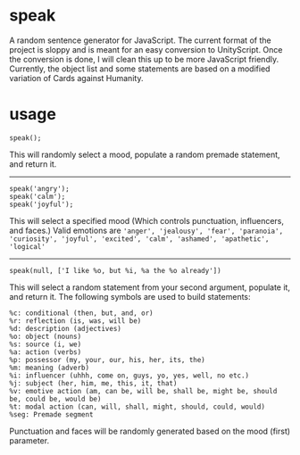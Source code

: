 speak
=====

A random sentence generator for JavaScript.  The current format of the project is sloppy and is meant for an easy conversion to UnityScript.  Once the conversion is done, I will clean this up to be more JavaScript friendly.  Currently, the object list and some statements are based on a modified variation of Cards against Humanity.

usage
=====

```
speak();
```
This will randomly select a mood, populate a random premade statement, and return it.

---

```
speak('angry');
speak('calm');
speak('joyful');
```
This will select a specified mood (Which controls punctuation, influencers, and faces.)  Valid emotions are ```'anger', 'jealousy', 'fear', 'paranoia', 'curiosity', 'joyful', 'excited', 'calm', 'ashamed', 'apathetic', 'logical'```

---

```
speak(null, ['I like %o, but %i, %a the %o already'])
```
This will select a random statement from your second argument, populate it, and return it.  The following symbols are used to build statements:

```
%c: conditional (then, but, and, or)
%r: reflection (is, was, will be)
%d: description (adjectives)
%o: object (nouns)
%s: source (i, we)
%a: action (verbs)
%p: possessor (my, your, our, his, her, its, the)
%m: meaning (adverb)
%i: influencer (uhhh, come on, guys, yo, yes, well, no etc.)
%j: subject (her, him, me, this, it, that)
%v: emotive action (am, can be, will be, shall be, might be, should be, could be, would be)
%t: modal action (can, will, shall, might, should, could, would)
%seg: Premade segment
```

Punctuation and faces will be randomly generated based on the mood (first) parameter.
